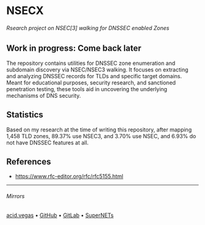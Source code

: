 # NSECX

###### Rsearch project on NSEC[3] walking for DNSSEC enabled Zones

## Work in progress: Come back later

The repository contains utilities for DNSSEC zone enumeration and subdomain discovery via NSEC/NSEC3 walking. It focuses on extracting and analyzing DNSSEC records for TLDs and specific target domains. Meant for educational purposes, security research, and sanctioned penetration testing, these tools aid in uncovering the underlying mechanisms of DNS security.

## Statistics
Based on my research at the time of writing this repository, after mapping 1,458 TLD zones, 89.37% use NSEC3, and 3.70% use NSEC, and 6.93% do not have DNSSEC features at all.


## References
- https://www.rfc-editor.org/rfc/rfc5155.html
___

###### Mirrors
[acid.vegas](https://git.acid.vegas/nsecx) • [GitHub](https://github.com/acidvegas/nsecx) • [GitLab](https://gitlab.com/acidvegas/nsecx) • [SuperNETs](https://git.supernets.org/acidvegas/nsecx)
